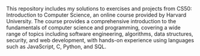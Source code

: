This repository includes my solutions to exercises and projects from CS50: Introduction to Computer Science, an online course provided by Harvard University. The course provides a comprehensive introduction to the fundamentals of computer science and programming, covering a wide range of topics including software engineering, algorithms, data structures, security, and web development, with hands-on experience using languages such as JavaScript, C, Python, and SQL.
